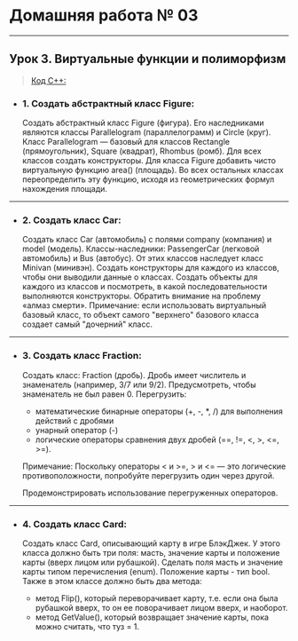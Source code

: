 # Домашняя работа № 03
-------------------------------
## Урок 3. Виртуальные функции и полиморфизм

> [Код С++:](lesson_03.cpp)

- ### 1. Создать абстрактный класс Figure:

    Создать абстрактный класс Figure (фигура). Его наследниками являются классы Parallelogram (параллелограмм) и Circle (круг). Класс Parallelogram — базовый для классов Rectangle (прямоугольник), Square (квадрат), Rhombus (ромб). Для всех классов создать конструкторы. Для класса Figure добавить чисто виртуальную функцию area() (площадь). Во всех остальных классах переопределить эту функцию, исходя из геометрических формул нахождения площади.
-------------------------------
- ### 2. Создать класс Car:

    Создать класс Car (автомобиль) с полями company (компания) и model (модель). Классы-наследники: PassengerCar (легковой автомобиль) и Bus (автобус). От этих классов наследует класс Minivan (минивэн). Создать конструкторы для каждого из классов, чтобы они выводили данные о классах. Создать объекты для каждого из классов и посмотреть, в какой последовательности выполняются конструкторы. Обратить внимание на проблему «алмаз смерти».
    Примечание: если использовать виртуальный базовый класс, то объект самого "верхнего" базового класса создает самый "дочерний" класс.
-------------------------------
- ### 3. Создать класс Fraction:

    Создать класс: Fraction (дробь). Дробь имеет числитель и знаменатель (например, 3/7 или 9/2). Предусмотреть, чтобы знаменатель не был равен 0. Перегрузить:
    - математические бинарные операторы (+, -, *, /) для выполнения действий с дробями
    - унарный оператор (-)
    - логические операторы сравнения двух дробей (==, !=, <, >, <=, >=).

    Примечание: Поскольку операторы < и >=, > и <= — это логические противоположности, попробуйте перегрузить один через другой.

    Продемонстрировать использование перегруженных операторов.
-------------------------------
- ### 4. Создать класс Card:

    Создать класс Card, описывающий карту в игре БлэкДжек. У этого класса должно быть три поля: масть, значение карты и положение карты (вверх лицом или рубашкой). Сделать поля масть и значение карты типом перечисления (enum). Положение карты - тип bool. Также в этом классе должно быть два метода:
    - метод Flip(), который переворачивает карту, т.е. если она была рубашкой вверх, то он ее поворачивает лицом вверх, и наоборот.
    - метод GetValue(), который возвращает значение карты, пока можно считать, что туз = 1.
